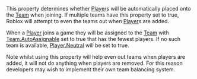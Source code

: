 This property determines whether [Player](https://developer.roblox.com/en-us/api-reference/class/Player)s will be automatically placed onto the [Team](https://developer.roblox.com/en-us/api-reference/class/Team) when joining. If multiple teams have this property set to true, Roblox will attempt to even the teams out when [Player](https://developer.roblox.com/en-us/api-reference/class/Player)s are added.

When a [Player](https://developer.roblox.com/en-us/api-reference/class/Player) joins a game they will be assigned to the [Team](https://developer.roblox.com/en-us/api-reference/class/Team) with [Team.AutoAssignable](https://developer.roblox.com/en-us/api-reference/property/Team/AutoAssignable) set to true that has the fewest players. If no such team is available, [Player.Neutral](https://developer.roblox.com/en-us/api-reference/property/Player/Neutral) will be set to true.

Note whilst using this property will help even out teams when players are added, it will not do anything when players are removed. For this reason developers may wish to implement their own team balancing system.